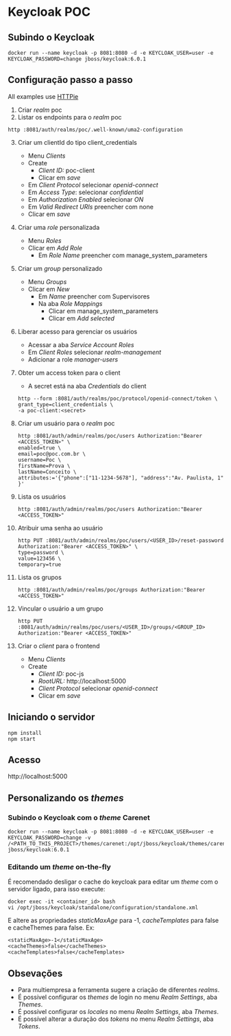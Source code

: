 # Keycloak POC

## Subindo o Keycloak
```
docker run --name keycloak -p 8081:8080 -d -e KEYCLOAK_USER=user -e KEYCLOAK_PASSWORD=change jboss/keycloak:6.0.1
```

## Configuração passo a passo
All examples use [HTTPie](https://httpie.org/)

1) Criar *realm* poc
2) Listar os endpoints para o *realm* poc
```
http :8081/auth/realms/poc/.well-known/uma2-configuration
```

3) Criar um clientId do tipo client_credentials
    * Menu *Clients*
    * Create
        * *Client ID:* poc-client
        * Clicar em *save*
    * Em *Client Protocol* selecionar *openid-connect* 
    * Em *Access Type*: selecionar *confidential*
    * Em *Authorization Enabled* selecionar *ON*
    * Em *Valid Redirect URIs* preencher com none
    * Clicar em *save*
    
4) Criar uma *role* personalizada
    * Menu *Roles*
    * Clicar em *Add Role*
        * Em *Role Name* preencher com manage_system_parameters
        
5) Criar um *group* personalizado
    * Menu *Groups*
    * Clicar em *New*
        * Em *Name* preencher com Supervisores
        * Na aba *Role Mappings*
            * Clicar em manage_system_parameters
            * Clicar em *Add selected*

5) Liberar acesso para gerenciar os usuários
    * Acessar a aba *Service Account Roles*
    * Em *Client Roles* selecionar *realm-management*
    * Adicionar a role *manager-users*

6) Obter um access token para o client
    * A secret está na aba *Credentials* do client
    ```
    http --form :8081/auth/realms/poc/protocol/openid-connect/token \ 
    grant_type=client_credentials \ 
    -a poc-client:<secret>
    ```

7) Criar um usuário para o *realm* poc
    ``` 
    http :8081/auth/admin/realms/poc/users Authorization:"Bearer <ACCESS_TOKEN>" \
    enabled=true \
    email=poc@poc.com.br \
    username=Poc \
    firstName=Prova \
    lastName=Conceito \
    attributes:='{"phone":["11-1234-5678"], "address":"Av. Paulista, 1" }'
    ```

8) Lista os usuários
    ```
    http :8081/auth/admin/realms/poc/users Authorization:"Bearer <ACCESS_TOKEN>"
    ```
    
9) Atribuir uma senha ao usuário
    ```
    http PUT :8081/auth/admin/realms/poc/users/<USER_ID>/reset-password Authorization:"Bearer <ACCESS_TOKEN>" \
    type=password \
    value=123456 \
    temporary=true
    ```
    
10) Lista os grupos
    ```
    http :8081/auth/admin/realms/poc/groups Authorization:"Bearer <ACCESS_TOKEN>"
    ```

11) Vincular o usuário a um grupo
    ```
    http PUT :8081/auth/admin/realms/poc/users/<USER_ID>/groups/<GROUP_ID> Authorization:"Bearer <ACCESS_TOKEN>"
    ```

12) Criar o *client* para o frontend
    * Menu *Clients*
    * Create
        * *Client ID:* poc-js
        * *RootURL:* http://localhost:5000
        * *Client Protocol* selecionar *openid-connect*  
        * Clicar em *save*
        

## Iniciando o servidor
```
npm install
npm start
``` 

## Acesso
http://localhost:5000

## Personalizando os *themes*

### Subindo o Keycloak com o *theme* Carenet
```
docker run --name keycloak -p 8081:8080 -d -e KEYCLOAK_USER=user -e KEYCLOAK_PASSWORD=change -v /<PATH_TO_THIS_PROJECT>/themes/carenet:/opt/jboss/keycloak/themes/carenet  jboss/keycloak:6.0.1
```

### Editando um *theme* on-the-fly
É recomendado desligar o cache do keycloak para editar um *theme* com o servidor ligado, para isso execute:
```
docker exec -it <container_id> bash
vi /opt/jboss/keycloak/standalone/configuration/standalone.xml
```

E altere as propriedades *staticMaxAge* para -1, *cacheTemplates* para false e cacheThemes para false. Ex:

```
<staticMaxAge>-1</staticMaxAge>
<cacheThemes>false</cacheThemes>
<cacheTemplates>false</cacheTemplates>
```

## Obsevações
* Para multiempresa a ferramenta sugere a criação de diferentes *realms*.
* É possivel configurar os *themes* de login no menu *Realm Settings*, aba *Themes*.
* É possivel configurar os *locales* no menu *Realm Settings*, aba *Themes*.
* É possível alterar a duração dos *tokens* no menu *Realm Settings*, aba *Tokens*.
